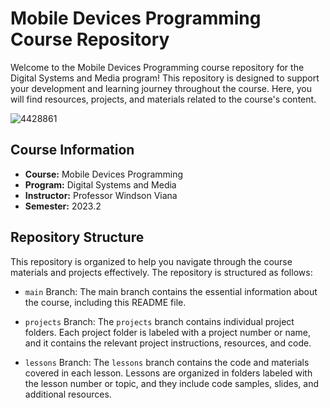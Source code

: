 # Mobile Devices Programming Course Repository

Welcome to the Mobile Devices Programming course repository for the Digital Systems and Media program! This repository is designed to support your development and learning journey throughout the course. Here, you will find resources, projects, and materials related to the course's content. 

![4428861](https://github.com/joaoVictorBAlves/dispositivos-moveis/assets/86852231/20135e21-078e-4cc5-9e0d-59b3c69f7c10)

## Course Information

- **Course:** Mobile Devices Programming
- **Program:** Digital Systems and Media
- **Instructor:** Professor Windson Viana
- **Semester:** 2023.2

## Repository Structure

This repository is organized to help you navigate through the course materials and projects effectively. The repository is structured as follows:

- `main` Branch: The main branch contains the essential information about the course, including this README file.

- `projects` Branch: The `projects` branch contains individual project folders. Each project folder is labeled with a project number or name, and it contains the relevant project instructions, resources, and code.

- `lessons` Branch: The `lessons` branch contains the code and materials covered in each lesson. Lessons are organized in folders labeled with the lesson number or topic, and they include code samples, slides, and additional resources.

